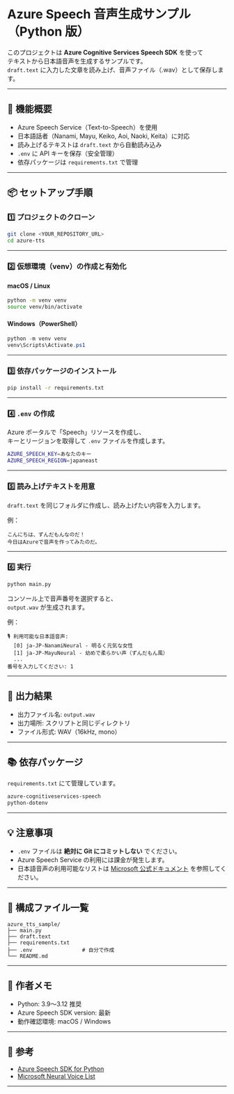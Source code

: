 # Azure Speech 音声生成サンプル（Python 版）

このプロジェクトは **Azure Cognitive Services Speech SDK** を使って  
テキストから日本語音声を生成するサンプルです。  
`draft.text` に入力した文章を読み上げ、音声ファイル（.wav）として保存します。

---

## 🎯 機能概要

- Azure Speech Service（Text-to-Speech）を使用
- 日本語話者（Nanami, Mayu, Keiko, Aoi, Naoki, Keita）に対応
- 読み上げるテキストは `draft.text` から自動読み込み
- `.env` に API キーを保存（安全管理）
- 依存パッケージは `requirements.txt` で管理

---

## 📦 セットアップ手順

### 1️⃣ プロジェクトのクローン

```bash
git clone <YOUR_REPOSITORY_URL>
cd azure-tts
```

---

### 2️⃣ 仮想環境（venv）の作成と有効化

#### macOS / Linux

```bash
python -m venv venv
source venv/bin/activate
```

#### Windows（PowerShell）

```powershell
python -m venv venv
venv\Scripts\Activate.ps1
```

---

### 3️⃣ 依存パッケージのインストール

```bash
pip install -r requirements.txt
```

---

### 4️⃣ `.env` の作成

Azure ポータルで「Speech」リソースを作成し、  
キーとリージョンを取得して `.env` ファイルを作成します。

```bash
AZURE_SPEECH_KEY=あなたのキー
AZURE_SPEECH_REGION=japaneast
```

---

### 5️⃣ 読み上げテキストを用意

`draft.text` を同じフォルダに作成し、読み上げたい内容を入力します。

例：

```
こんにちは、ずんだもんなのだ！
今日はAzureで音声を作ってみたのだ。
```

---

### 6️⃣ 実行

```bash
python main.py
```

コンソール上で音声番号を選択すると、  
`output.wav` が生成されます。

例：

```
🎙️ 利用可能な日本語音声:
  [0] ja-JP-NanamiNeural - 明るく元気な女性
  [1] ja-JP-MayuNeural - 幼めで柔らかい声（ずんだもん風）
  ...
番号を入力してください: 1
```

---

## 🎵 出力結果

- 出力ファイル名: `output.wav`
- 出力場所: スクリプトと同じディレクトリ
- ファイル形式: WAV（16kHz, mono）

---

## 📚 依存パッケージ

`requirements.txt` にて管理しています。

```txt
azure-cognitiveservices-speech
python-dotenv
```

---

## 💡 注意事項

- `.env` ファイルは **絶対に Git にコミットしない** でください。
- Azure Speech Service の利用には課金が発生します。
- 日本語音声の利用可能なリストは [Microsoft 公式ドキュメント](https://learn.microsoft.com/azure/cognitive-services/speech-service/language-support?tabs=tts) を参照してください。

---

## 🧩 構成ファイル一覧

```
azure_tts_sample/
├── main.py
├── draft.text
├── requirements.txt
├── .env                # 自分で作成
└── README.md
```

---

## 🧠 作者メモ

- Python: 3.9〜3.12 推奨
- Azure Speech SDK version: 最新
- 動作確認環境: macOS / Windows

---

## 🔗 参考

- [Azure Speech SDK for Python](https://learn.microsoft.com/azure/cognitive-services/speech-service/quickstarts/setup-platform?pivots=programming-language-python)
- [Microsoft Neural Voice List](https://learn.microsoft.com/azure/cognitive-services/speech-service/language-support#text-to-speech)

---
